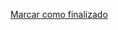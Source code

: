 <a onclick="test()" href="https://fx-learning.mgait.services/finish/packages-apt" target="_parent" class="btn primary-btn">Marcar como finalizado</a>
